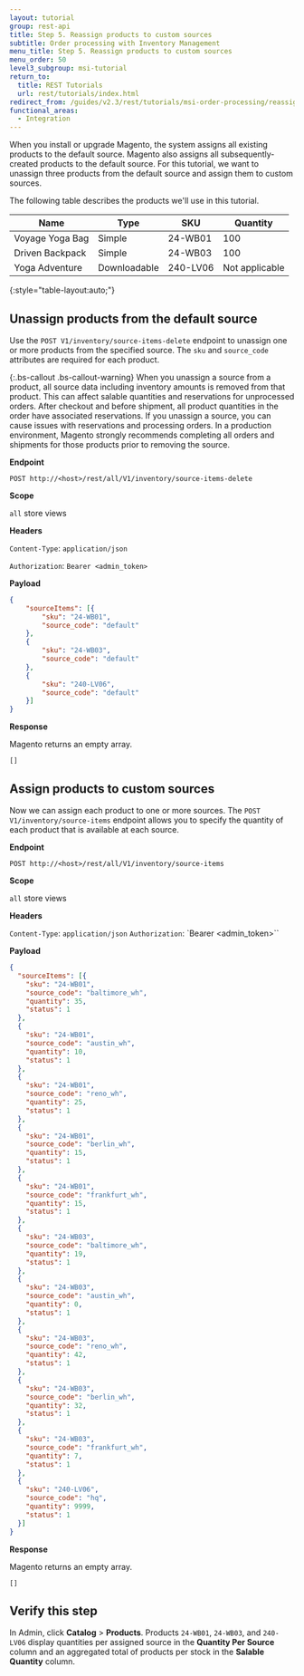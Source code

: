 ```yaml
---
layout: tutorial
group: rest-api
title: Step 5. Reassign products to custom sources
subtitle: Order processing with Inventory Management
menu_title: Step 5. Reassign products to custom sources
menu_order: 50
level3_subgroup: msi-tutorial
return_to:
  title: REST Tutorials
  url: rest/tutorials/index.html
redirect_from: /guides/v2.3/rest/tutorials/msi-order-processing/reassign-products-to-another-source.html
functional_areas:
  - Integration
---
```



When you install or upgrade Magento, the system assigns all existing products to the default source. Magento also assigns all subsequently-created products to the default source. For this tutorial, we want to unassign three products from the default source and assign them to custom sources. 

The following table describes the products we'll use in this tutorial.

Name | Type | SKU | Quantity
--- | --- | --- | ---
Voyage Yoga Bag | Simple | 24-WB01 | 100
Driven Backpack | Simple | 24-WB03 | 100
Yoga Adventure | Downloadable | 240-LV06 | Not applicable
{:style="table-layout:auto;"}

## Unassign products from the default source

Use the `POST V1/inventory/source-items-delete` endpoint to unassign one or more products from the specified source. The `sku` and `source_code` attributes are required for each product.

{:.bs-callout .bs-callout-warning}
When you unassign a source from a product, all source data including inventory amounts is removed from that product. This can affect salable quantities and reservations for unprocessed orders. After checkout and before shipment, all product quantities in the order have associated reservations. If you unassign a source, you can cause issues with reservations and processing orders. In a production environment, Magento strongly recommends completing all orders and shipments for those products prior to removing the source.

**Endpoint**

`POST http://<host>/rest/all/V1/inventory/source-items-delete`

**Scope**

`all` store views

**Headers**

`Content-Type`: `application/json`

`Authorization`: `Bearer <admin_token>`

**Payload**

``` json
{
	"sourceItems": [{
		"sku": "24-WB01",
		"source_code": "default"
	},
	{
		"sku": "24-WB03",
		"source_code": "default"
	},
	{
		"sku": "240-LV06",
		"source_code": "default"
	}]
}
```

**Response**

Magento returns an empty array.

`[]`

## Assign products to custom sources

Now we can assign each product to one or more sources. The `POST V1/inventory/source-items` endpoint allows you to specify the quantity of each product that is available at each source.

**Endpoint**

`POST http://<host>/rest/all/V1/inventory/source-items`

**Scope**

`all` store views

**Headers**

`Content-Type`: `application/json`
`Authorization`: `Bearer <admin_token>``

**Payload**

``` json
{
  "sourceItems": [{
  	"sku": "24-WB01",
  	"source_code": "baltimore_wh",
  	"quantity": 35,
  	"status": 1
  },
  {
  	"sku": "24-WB01",
  	"source_code": "austin_wh",
  	"quantity": 10,
  	"status": 1
  },
  {
  	"sku": "24-WB01",
  	"source_code": "reno_wh",
  	"quantity": 25,
  	"status": 1
  },
  {
  	"sku": "24-WB01",
  	"source_code": "berlin_wh",
  	"quantity": 15,
  	"status": 1
  },
  {
  	"sku": "24-WB01",
  	"source_code": "frankfurt_wh",
  	"quantity": 15,
  	"status": 1
  },
  {
  	"sku": "24-WB03",
  	"source_code": "baltimore_wh",
  	"quantity": 19,
  	"status": 1
  },
  {
  	"sku": "24-WB03",
  	"source_code": "austin_wh",
  	"quantity": 0,
  	"status": 1
  },
  {
  	"sku": "24-WB03",
  	"source_code": "reno_wh",
  	"quantity": 42,
  	"status": 1
  },
  {
  	"sku": "24-WB03",
  	"source_code": "berlin_wh",
  	"quantity": 32,
  	"status": 1
  },
  {
  	"sku": "24-WB03",
  	"source_code": "frankfurt_wh",
  	"quantity": 7,
  	"status": 1
  },
  {
  	"sku": "240-LV06",
  	"source_code": "hq",
  	"quantity": 9999,
  	"status": 1
  }]
}
```

**Response**

Magento returns an empty array.

`[]`

## Verify this step

In Admin, click **Catalog** > **Products**.  Products `24-WB01`, `24-WB03`, and `240-LV06` display quantities per assigned source in the **Quantity Per Source** column and an aggregated total of products per stock in the **Salable Quantity** column.
